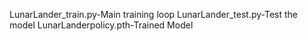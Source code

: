 LunarLander_train.py-Main training loop 
LunarLander_test.py-Test the model 
LunarLanderpolicy.pth-Trained Model
